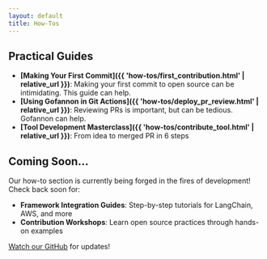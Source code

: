 ```yaml
---  
layout: default  
title: How-Tos
---  
```


## Practical Guides
- **[Making Your First Commit]({{ 'how-tos/first_contribution.html' | relative_url }})**: Making your first commit to open source can be intimidating. This guide can help.
- **[Using Gofannon in Git Actions]({{ 'how-tos/deploy_pr_review.html' | relative_url }})**: Reviewing PRs is important, but can be tedious. Gofannon can help.
- **[Tool Development Masterclass]({{ 'how-tos/contribute_tool.html' | relative_url }})**: From idea to merged PR in 6 steps


## Coming Soon...

Our how-to section is currently being forged in the fires of development! Check back soon for:

- **Framework Integration Guides**: Step-by-step tutorials for LangChain, AWS, and more
- **Contribution Workshops**: Learn open source practices through hands-on examples

[Watch our GitHub](https://github.com/The-AI-Alliance/gofannon) for updates!  